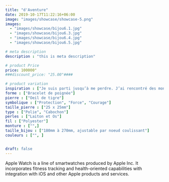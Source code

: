 ```yaml
---
title: "d'Aventure"
date: 2019-10-17T11:22:16+06:00
image: "images/showcase/showcase-5.png"
images: 
  - "images/showcase/bijou6.1.jpg"
  - "images/showcase/bijou6.3.jpg"
  - "images/showcase/bijou6.4.jpg"
  - "images/showcase/bijou6.5.jpg"

# meta description
description : "this is meta description"

# product Price
price: 100000"
###discount_price: "25.00"####

# product variation
inspiration : ["Je suis parti jusqu’à me perdre. J’ai rencontré des mondes jusqu’à ne plus savoir qui je pouvais être. Aurais-je loupé l’heure du temps ? Et pourtant tout s’entremêle et s’harmonise. Tout demeure. Toute la profondeur se perçoit."]
forme : ["Bracelet de poignée"]
pierre : ["Oeil de tigre"]
symbolique : ["Protection", "Force", "Courage"]
taille_pierre : ["25 x 25mm"]
type : ["Polie", "Cabochon"]
perles : ["Laiton et Os"]
fil : ["Polyester"]
monture : ["",]
taille_bijou : ["180mm à 270mm, ajustable par noeud coulissant"]
couleurs : ["", ]


draft: false
---
```


Apple Watch is a line of smartwatches produced by Apple Inc. It incorporates fitness tracking and health-oriented capabilities with integration with iOS and other Apple products and services.
